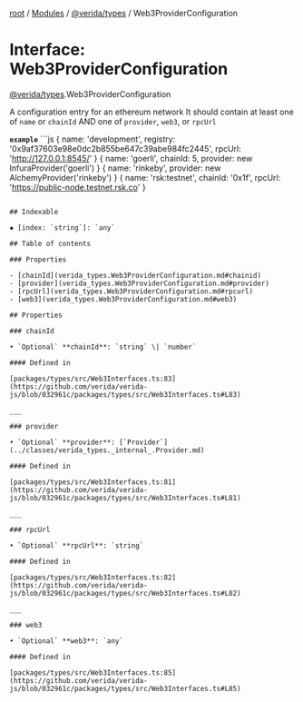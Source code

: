 [root](../README.md) / [Modules](../modules.md) / [@verida/types](../modules/verida_types.md) / Web3ProviderConfiguration

# Interface: Web3ProviderConfiguration

[@verida/types](../modules/verida_types.md).Web3ProviderConfiguration

A configuration entry for an ethereum network
It should contain at least one of `name` or `chainId` AND one of `provider`, `web3`, or `rpcUrl`

**`example`** ```js
{ name: 'development', registry: '0x9af37603e98e0dc2b855be647c39abe984fc2445', rpcUrl: 'http://127.0.0.1:8545/' }
{ name: 'goerli', chainId: 5, provider: new InfuraProvider('goerli') }
{ name: 'rinkeby', provider: new AlchemyProvider('rinkeby') }
{ name: 'rsk:testnet', chainId: '0x1f', rpcUrl: 'https://public-node.testnet.rsk.co' }
```

## Indexable

▪ [index: `string`]: `any`

## Table of contents

### Properties

- [chainId](verida_types.Web3ProviderConfiguration.md#chainid)
- [provider](verida_types.Web3ProviderConfiguration.md#provider)
- [rpcUrl](verida_types.Web3ProviderConfiguration.md#rpcurl)
- [web3](verida_types.Web3ProviderConfiguration.md#web3)

## Properties

### chainId

• `Optional` **chainId**: `string` \| `number`

#### Defined in

[packages/types/src/Web3Interfaces.ts:83](https://github.com/verida/verida-js/blob/032961c/packages/types/src/Web3Interfaces.ts#L83)

___

### provider

• `Optional` **provider**: [`Provider`](../classes/verida_types._internal_.Provider.md)

#### Defined in

[packages/types/src/Web3Interfaces.ts:81](https://github.com/verida/verida-js/blob/032961c/packages/types/src/Web3Interfaces.ts#L81)

___

### rpcUrl

• `Optional` **rpcUrl**: `string`

#### Defined in

[packages/types/src/Web3Interfaces.ts:82](https://github.com/verida/verida-js/blob/032961c/packages/types/src/Web3Interfaces.ts#L82)

___

### web3

• `Optional` **web3**: `any`

#### Defined in

[packages/types/src/Web3Interfaces.ts:85](https://github.com/verida/verida-js/blob/032961c/packages/types/src/Web3Interfaces.ts#L85)
